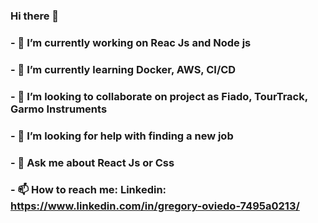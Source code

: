 ### Hi there 👋

### - 🔭 I’m currently working on Reac Js and Node js
### - 🌱 I’m currently learning Docker, AWS, CI/CD
### - 👯 I’m looking to collaborate on project as Fiado, TourTrack, Garmo Instruments
### - 🤔 I’m looking for help with finding a new job
### - 💬 Ask me about React Js or Css
### - 📫 How to reach me: Linkedin: https://www.linkedin.com/in/gregory-oviedo-7495a0213/

<!--
**gregoryoviedo/gregoryoviedo** is a ✨ _special_ ✨ repository because its `README.md` (this file) appears on your GitHub profile.

Here are some ideas to get you started:

- 😄 Pronouns: ...
- ⚡ Fun fact: ...
-->

